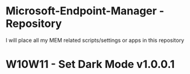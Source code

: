# Microsoft-Endpoint-Manager - Repository
I will place all my MEM related scripts/settings or apps in this repository

# W10W11 - Set Dark Mode v1.0.0.1
